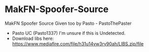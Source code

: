# MakFN-Spoofer-Source

MakFN Spoofer Source
Given too by Pasto - PastoThePaster
- Pasto UC (Pasto1337) 
I'm unsure if this is Undetected.
- Download libs here: https://www.mediafire.com/file/h31u14vw3ry90ah/LIBS.zip/file
